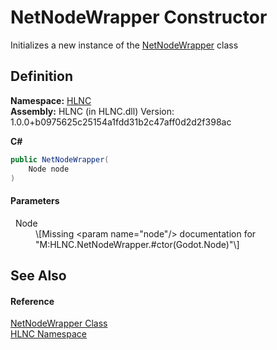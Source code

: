 # NetNodeWrapper Constructor


Initializes a new instance of the <a href="T_HLNC_NetNodeWrapper">NetNodeWrapper</a> class



## Definition
**Namespace:** <a href="N_HLNC">HLNC</a>  
**Assembly:** HLNC (in HLNC.dll) Version: 1.0.0+b0975625c25154a1fdd31b2c47aff0d2d2f398ac

**C#**
``` C#
public NetNodeWrapper(
	Node node
)
```



#### Parameters
<dl><dt>  Node</dt><dd>\[Missing &lt;param name="node"/&gt; documentation for "M:HLNC.NetNodeWrapper.#ctor(Godot.Node)"\]</dd></dl>

## See Also


#### Reference
<a href="T_HLNC_NetNodeWrapper">NetNodeWrapper Class</a>  
<a href="N_HLNC">HLNC Namespace</a>  
